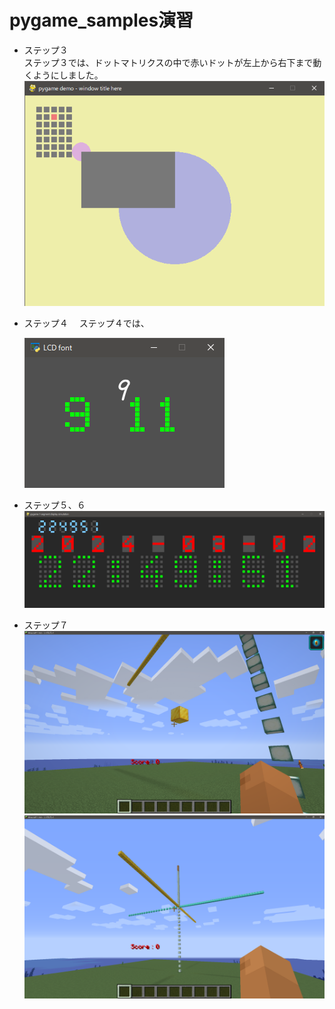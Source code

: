 # pygame_samples演習

 - ステップ３  
   ステップ３では、ドットマトリクスの中で赤いドットが左上から右下まで動くようにしました。
   ![](images/step3.png)
 - ステップ４
 　ステップ４では、
   
   ![](images/step4.png)
 - ステップ５、６
   ![](images/step5,6.png)
 - ステップ７
   ![](images/step7-1.png)
   ![](images/step7-2.png)
